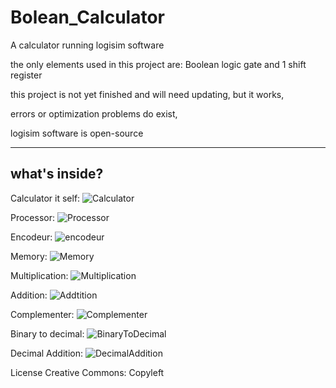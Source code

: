 # Bolean_Calculator
A calculator running logisim software

the only elements used in this project are:
  Boolean logic gate
  and 1 shift register

this project is not yet finished and will need updating, but it works,

errors or optimization problems do exist,

logisim software is open-source 

---------------
what's inside?
---------------

Calculator it self:
![Calculator](https://github.com/user-attachments/assets/2931da4e-01b0-4ab9-81ea-d1efa9e4048b)


Processor:
![Processor](https://github.com/user-attachments/assets/bfc62ffe-6101-41ff-a73c-9bf04f95325a)


Encodeur:
![encodeur](https://github.com/user-attachments/assets/3872d7c7-fb97-4e59-8b92-fd6fa1eac9d2)


Memory:
![Memory](https://github.com/user-attachments/assets/240e1eba-14b4-428e-8acf-a7fd44212f5e)


Multiplication:
![Multiplication](https://github.com/user-attachments/assets/fbdb9dbc-41e8-4ae3-a83a-89879f811e45)


Addition:
![Addtition](https://github.com/user-attachments/assets/0f6b8044-ff66-42ff-ae4d-204aa53038e9)


Complementer:
![Complementer](https://github.com/user-attachments/assets/2c05e0a0-58ec-4b05-81dc-189bfaa56148)


Binary to decimal:
![BinaryToDecimal](https://github.com/user-attachments/assets/fe67eb0e-d530-44ce-9c7a-f9714726a88d)


Decimal Addition:
![DecimalAddition](https://github.com/user-attachments/assets/df0c5650-5159-447c-b228-6db7217fad50)



License Creative Commons:
Copyleft
